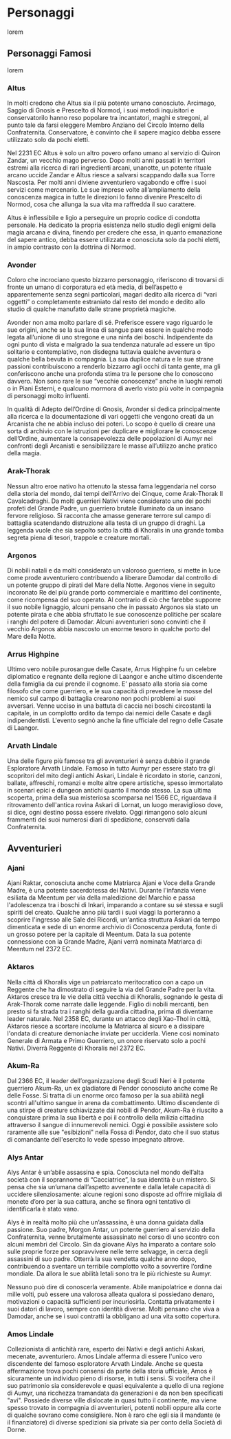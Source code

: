# Personaggi

lorem

## Personaggi Famosi

lorem

### Altus

In molti credono che Altus sia il più potente umano conosciuto. Arcimago, Saggio di Gnosis e Prescelto di Normod, i suoi metodi inquisitori e conservatorilo hanno reso popolare tra incantatori, maghi e stregoni, al punto tale da farsi eleggere Membro Anziano del Circolo Interno della Confraternita. Conservatore, è convinto che il sapere magico debba essere utilizzato solo da pochi eletti.

Nel 2231 EC Altus è solo un altro povero orfano umano al servizio di Quiron Zandar, un vecchio mago perverso. Dopo molti anni passati in territori estremi alla ricerca di rari ingredienti arcani, unanotte, un potente rituale arcano uccide Zandar e Altus riesce a salvarsi scappando dalla sua Torre Nascosta. Per molti anni diviene avventuriero vagabondo e offre i suoi servizi come mercenario. Le sue imprese volte all’ampliamento della conoscenza magica in tutte le direzioni lo fanno divenire Prescelto di Normod, cosa che allunga la sua vita ma raffredda il suo carattere.

Altus è inflessibile e ligio a perseguire un proprio codice di condotta personale. Ha dedicato la propria esistenza nello studio degli enigmi della magia arcana e divina, finendo per credere che essa, in quanto emanazione del sapere antico, debba essere utilizzata e conosciuta solo da pochi eletti, in ampio contrasto con la dottrina di Normod.

### Avonder

Coloro che incrociano questo bizzarro personaggio, riferiscono di trovarsi di fronte un umano di corporatura ed età media, di bell’aspetto e apparentemente senza segni particolari, magari dedito alla ricerca di “vari oggetti” o completamente estraniato dal resto del mondo e dedito allo studio di qualche manufatto dalle strane proprietà magiche.

Avonder non ama molto parlare di sé. Preferisce essere vago riguardo le sue origini, anche se la sua linea di sangue pare essere in qualche modo legata all’unione di uno stregone e una ninfa dei boschi. Indipendente da ogni punto di vista e malgrado la sua tendenza naturale ad essere un tipo solitario e contemplativo, non disdegna tuttavia qualche avventura o qualche bella bevuta in compagnia. La sua duplice natura e le sue strane passioni contribuiscono a renderlo bizzarro agli occhi di tanta gente, ma gli conferiscono anche una profonda stima tra le persone che lo conoscono davvero. Non sono rare le sue “vecchie conoscenze” anche in luoghi remoti o in Piani Esterni, e qualcuno mormora di averlo visto più volte in compagnia di personaggi molto influenti.

In qualità di Adepto dell’Ordine di Gnosis, Avonder si dedica principalmente alla ricerca e la documentazione di vari oggetti che vengono creati da un Arcanista che ne abbia incluso dei poteri. Lo scopo è quello di creare una sorta di archivio con le istruzioni per duplicare e migliorare le conoscenze dell’Ordine, aumentare la consapevolezza delle popolazioni di Aumyr nei confronti degli Arcanisti e sensibilizzare le masse all’utilizzo anche pratico della magia.

### Arak-Thorak

Nessun altro eroe nativo ha ottenuto la stessa fama leggendaria nel corso della storia del mondo, dai tempi dell'Arrivo dei Cinque, come Arak-Thorak Il Cavalcadraghi. Da molti guerrieri Nativi viene considerato uno dei pochi profeti del Grande Padre, un guerriero brutale illuminato da un insano fervore religioso. Si racconta che amasse generare terrore sul campo di battaglia scatendando distruzione alla testa di un gruppo di draghi. La leggenda vuole che sia sepolto sotto la città di Khoralis in una grande tomba segreta piena di tesori, trappole e creature mortali.

### Argonos

Di nobili natali e da molti considerato un valoroso guerriero, si mette in luce come prode avventuriero contribuendo a liberare Damodar dal controllo di un potente gruppo di pirati del Mare della Notte. Argonos viene in seguito incoronato Re del più grande porto commerciale e marittimo del continente, come ricompensa del suo operato. Al contrario di ciò che farebbe supporre il suo nobile lignaggio, alcuni pensano che in passato Argonos sia stato un potente pirata e che abbia sfruttato le sue conoscenze politiche per scalare i ranghi del potere di Damodar. Alcuni avventurieri sono convinti che il vecchio Argonos abbia nascosto un enorme tesoro in qualche porto del Mare della Notte.

### Arrus Highpine

Ultimo vero nobile purosangue delle Casate, Arrus Highpine fu un celebre diplomatico e regnante della regione di Laangor e anche ultimo discendente della famiglia da cui prende il cognome. E' passato alla storia sia come filosofo che come guerriero, e le sua capacità di prevedere le mosse del nemico sul campo di battaglia crearono non pochi problemi ai suoi avversari. Venne ucciso in una battuta di caccia nei boschi circostanti la capitale, in un complotto ordito da tempo dai nemici delle Casate e dagli indipendentisti. L'evento segnò anche la fine ufficiale del regno delle Casate di Laangor.

### Arvath Lindale

Una delle figure più famose tra gli avventurieri è senza dubbio il grande Esploratore Arvath Lindale. Famoso in tutto Aumyr per essere stato tra gli scopritori del mito degli antichi Askari, Lindale è ricordato in storie, canzoni, ballate, affreschi, romanzi e molte altre opere artistiche, spesso immortalato in scenari epici e dungeon antichi quanto il mondo stesso. La sua ultima scoperta, prima della sua misteriosa scomparsa nel 1566 EC, riguardava il ritrovamento dell'antica rovina Askari di Lornat, un luogo meraviglioso dove, si dice, ogni destino possa essere rivelato. Oggi rimangono solo alcuni frammenti dei suoi numerosi diari di spedizione, conservati dalla Confraternita.

## Avventurieri

### Ajani

Ajani Raktar, conosciuta anche come Matriarca Ajani e Voce della Grande Madre, è una potente sacerdotessa dei Nativi. Durante l'infanzia viene esiliata da Meentum per via della maledizione del Marchio e passa l'adolescenza tra i boschi di Inkari, imparando a contare su sé stessa e sugli spiriti del creato. Qualche anno più tardi i suoi viaggi la porteranno a scoprire l'ingresso alle Sale dei Ricordi, un'antica struttura Askari da tempo dimenticata e sede di un enorme archivio di Conoscenza perduta, fonte di un grosso potere per la capitale di Meentum. Data la sua potente connessione con la Grande Madre, Ajani verrà nominata Matriarca di Meentum nel 2372 EC.

### Aktaros

Nella città di Khoralis vige un patriarcato meritocratico con a capo un Reggente che ha dimostrato di seguire la via del Grande Padre per la vita. Aktaros cresce tra le vie della città vecchia di Khoralis, sognando le gesta di Arak-Thorak come narrate dalle leggende. Figlio di nobili mercanti, ben presto si fa strada tra i ranghi della guardia cittadina, prima di diventarne leader naturale. Nel 2358 EC, durante un attacco degli Xao-Thol in città, Aktaros riesce a scortare incolume la Matriarca al sicuro e a dissipare l'ondata di creature demoniache inviate per ucciderla. Viene così nominato Generale di Armata e Primo Guerriero, un onore riservato solo a pochi Nativi. Diverrà Reggente di Khoralis nel 2372 EC.

### Akum-Ra

Dal 2366 EC, il leader dell’organizzazione degli Scudi Neri è il potente guerriero Akum-Ra, un ex gladiatore di Pendor conosciuto anche come Re delle Fosse. Si tratta di un enorme orco famoso per la sua abilità negli scontri all'ultimo sangue in arena da combattimento. Ultimo discendente di una stirpe di creature schiavizzate dai nobili di Pendor, Akum-Ra è riuscito a conquistare prima la sua libertà e poi il controllo della milizia cittadina attraverso il sangue di innumerevoli nemici. Oggi è possibile assistere solo raramente alle sue "esibizioni" nella Fossa di Pendor, dato che il suo status di comandante dell'esercito lo vede spesso impegnato altrove.

### Alys Antar

Alys Antar è un’abile assassina e spia. Conosciuta nel mondo dell’alta società con il soprannome di “Cacciatrice”, la sua identità è un mistero. Si pensa che sia un’umana dall’aspetto avvenente e dalla letale capacità di uccidere silenziosamente: alcune regioni sono disposte ad offrire migliaia di monete d’oro per la sua cattura, anche se finora ogni tentativo di identificarla è stato vano.

Alys è in realtà molto più che un’assassina, è una donna guidata dalla passione. Suo padre, Morgon Antar, un potente guerriero al servizio della Confraternita, venne brutalmente assassinato nel corso di uno scontro con alcuni membri del Circolo. Sin da giovane Alys ha imparato a contare solo sulle proprie forze per sopravvivere nelle terre selvagge, in cerca degli assassini di suo padre. Otterrà la sua vendetta qualche anno dopo, contribuendo a sventare un terribile complotto volto a sovvertire l’ordine mondiale. Da allora le sue abilità letali sono tra le più richieste su Aumyr.

Nessuno può dire di conoscerla veramente. Abile manipolatrice e donna dai mille volti, può essere una valorosa alleata qualora si possiedano denaro, motivazioni o capacità sufficienti per incuriosirla. Contatta privatamente i suoi datori di lavoro, sempre con identità diverse. Molti pensano che viva a Damodar, anche se i suoi contratti la obbligano ad una vita sotto copertura.

### Amos Lindale

Collezionista di antichità rare, esperto dei Nativi e degli antichi Askari, mecenate, avventuriero. Amos Lindale afferma di essere l'unico vero discendente del famoso esploratore Arvath Lindale. Anche se questa affermazione trova pochi consensi da parte della storia ufficiale, Amos è sicuramente un individuo pieno di risorse, in tutti i sensi. Si vocifera che il suo patrimonio sia considerevole e quasi equivalente a quello di una regione di Aumyr, una ricchezza tramandata da generazioni e da non ben specificati "avi". Possiede diverse ville dislocate in quasi tutto il continente, ma viene spesso trovato in compagnia di avventurieri, potenti nobili oppure alla corte di qualche sovrano come consigliere. Non è raro che egli sia il mandante (e il finanziatore) di diverse spedizioni sia private sia per conto della Società di Dorne.
